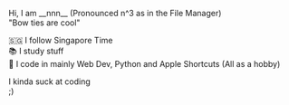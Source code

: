 Hi, I am \_\_nnn\_\_ (Pronounced n^3 as in the File Manager)  
"Bow ties are cool"  

🇸🇬 I follow Singapore Time  
📚 I study stuff  
💾 I code in mainly Web Dev, Python and Apple Shortcuts (All as a hobby)  

I kinda suck at coding  
;)
